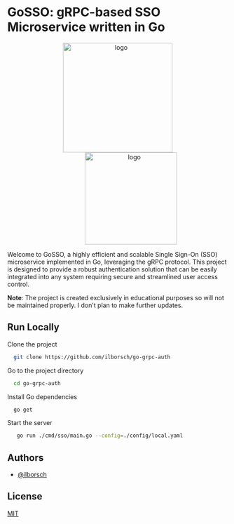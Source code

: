 

# GoSSO: gRPC-based SSO Microservice written in Go

<p align="center">
    <img style="width: 250px;" src="https://go.dev/blog/go-brand/Go-Logo/PNG/Go-Logo_Blue.png" alt="logo">
    <img style="margin-left: 60px; width: 210px;" src="https://miro.medium.com/v2/resize:fit:1400/format:webp/1*xZXmBNa-o0P5YYsKmsKO0Q.png" alt="logo">
</p>

Welcome to GoSSO, a highly efficient and scalable Single Sign-On (SSO) microservice implemented in Go, leveraging the gRPC protocol. This project is designed to provide a robust authentication solution that can be easily integrated into any system requiring secure and streamlined user access control.

**Note**: The project is created exclusively in educational purposes so will not be maintained properly. I don't plan to make further updates.

## Run Locally

Clone the project

```bash
  git clone https://github.com/ilborsch/go-grpc-auth
```

Go to the project directory

```bash
  cd go-grpc-auth
```

Install Go dependencies

```bash
  go get
```

Start the server

```bash
   go run ./cmd/sso/main.go --config=./config/local.yaml
```




## Authors

- [@ilborsch](https://www.github.com/ilborsch)


## License

[MIT](https://choosealicense.com/licenses/mit/)
